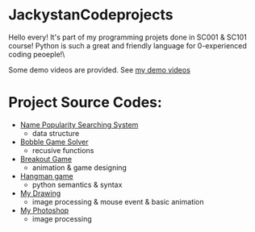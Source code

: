 # JackystanCodeprojects
Hello every! It's part of my programming projets done in SC001 & SC101 course! Python is such a great and friendly language for 0-experienced coding peoeple!\

Some demo videos are provided. See [my demo videos](https://drive.google.com/drive/folders/1BAxrj_xhxcW2feauzr88uyYn2QGzbFM2)

# Project Source Codes:
* [Name Popularity Searching System](https://github.com/maokun2022/JackystanCodeprojects/tree/main/JackystanCodeprojects/baby_name_searching)
    * data structure
* [Bobble Game Solver](https://github.com/maokun2022/JackystanCodeprojects/tree/main/JackystanCodeprojects/bobble_game_solver)
    * recusive functions
* [Breakout Game](https://github.com/maokun2022/JackystanCodeprojects/tree/main/JackystanCodeprojects/break_out_game)
    * animation & game designing
* [Hangman game](https://github.com/maokun2022/JackystanCodeprojects/tree/main/JackystanCodeprojects/hang_man)
    * python semantics & syntax
* [My Drawing](https://github.com/maokun2022/JackystanCodeprojects/tree/main/JackystanCodeprojects/my_drawing)
    * image processing & mouse event & basic animation 
* [My Photoshop](https://github.com/maokun2022/JackystanCodeprojects/tree/main/JackystanCodeprojects/my_photoshop)
    * image processing
